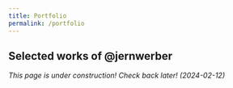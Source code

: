 ```yaml
---
title: Portfolio
permalink: /portfolio
---
```


## Selected works of @jernwerber

_This page is under construction! Check back later! (2024-02-12)_